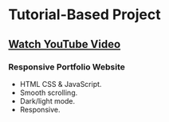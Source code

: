 # Tutorial-Based Project

## [Watch YouTube Video](https://youtu.be/oy8dSsK57Ps)

### Responsive Portfolio Website

-   HTML CSS & JavaScript.
-   Smooth scrolling.
-   Dark/light mode.
-   Responsive.
